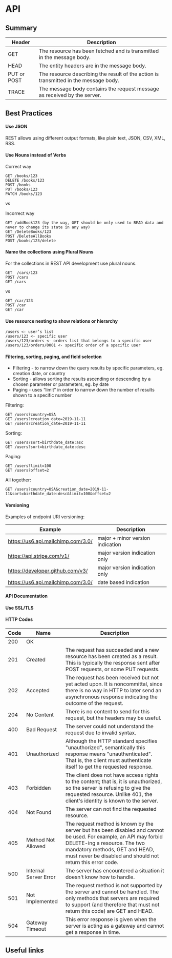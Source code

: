 # API

## Summary

| Header      | Description                                                                         |
| ----------- | -----------                                                                         |
| GET         | The resource has been fetched and is transmitted in the message body.               |
| HEAD        | The entity headers are in the message body.                                         |
| PUT or POST | The resource describing the result of the action is transmitted in the message body.|
| TRACE       | The message body contains the request message as received by the server.            |

## Best Practices

#### Use JSON
REST allows using different output formats, like plain text, JSON, CSV, XML, RSS.

#### Use Nouns instead of Verbs
Correct way
```
GET /books/123
DELETE /books/123
POST /books
PUT /books/123
PATCH /books/123
```

vs

Incorrect way
```
GET /addBook123 (by the way, GET should be only used to READ data and never to change its state in any way)
GET /DeleteBooks/123
POST /DeleteAllBooks
POST /books/123/delete
```

#### Name the collections using Plural Nouns
For the collections in REST API development use plural nouns.

```
GET  /cars/123
POST /cars
GET /cars
```

vs

```
GET /car/123
POST /car
GET /car
```

#### Use resource nesting to show relations or hierarchy

```
/users <- user’s list
/users/123 <- specific user
/users/123/orders <- orders list that belongs to a specific user
/users/123/orders/0001 <- specific order of a specific user
```

#### Filtering, sorting, paging, and field selection

- Filtering - to narrow down the query results by specific parameters, eg. creation date, or country
- Sorting - allows sorting the results ascending or descending by a chosen parameter or parameters, eg. by date
- Paging - uses “limit” in order to narrow down the number of results shown to a specific number

Filtering:
```
GET /users?country=USA
GET /users?creation_date=2019-11-11
GET /users?creation_date=2019-11-11
```
Sorting:
```
GET /users?sort=birthdate_date:asc
GET /users?sort=birthdate_date:desc
```
Paging:
```
GET /users?limit=100
GET /users?offset=2
```
All together:
```
GET /users?country=USA&creation_date=2019-11-11&sort=birthdate_date:desc&limit=100&offset=2
```

#### Versioning

Examples of endpoint URI versioning:

| Example      | Description                                                                         |
| ----------- | -----------                                                                         |
| https://us6.api.mailchimp.com/3.0/         | major + minor version indication               |
| https://api.stripe.com/v1/         | major version indication only               |
| https://developer.github.com/v3/         | major version indication only               |
| https://us6.api.mailchimp.com/3.0/         | date based indication               |

#### API Documentation

#### Use SSL/TLS


#### HTTP Codes

| Code        | Name| Description |
| ----------- | ----------- | ----------- |
| 200         | OK || The request has succeeded. The meaning of the success depends on the HTTP method |
| 201         | Created | The request has succeeded and a new resource has been created as a result. This is typically the response sent after POST requests, or some PUT requests.        |
| 202 | Accepted | The request has been received but not yet acted upon. It is noncommittal, since there is no way in HTTP to later send an asynchronous response indicating the outcome of the request. |
| 204 | No Content | There is no content to send for this request, but the headers may be useful. |
| 400 | Bad Request | The server could not understand the request due to invalid syntax. |
| 401 | Unauthorized | Although the HTTP standard specifies "unauthorized", semantically this response means "unauthenticated". That is, the client must authenticate itself to get the requested response. |
| 403 | Forbidden | The client does not have access rights to the content; that is, it is unauthorized, so the server is refusing to give the requested resource. Unlike 401, the client's identity is known to the server. |
| 404 | Not Found | The server can not find the requested resource. |
| 405 | Method Not Allowed | The request method is known by the server but has been disabled and cannot be used. For example, an API may forbid DELETE-ing a resource. The two mandatory methods, GET and HEAD, must never be disabled and should not return this error code. |
| 500  | Internal Server Error | The server has encountered a situation it doesn't know how to handle. |
| 501 | Not Implemented | The request method is not supported by the server and cannot be handled. The only methods that servers are required to support (and therefore that must not return this code) are GET and HEAD. |
| 504  | Gateway Timeout | This error response is given when the server is acting as a gateway and cannot get a response in time. |

## Useful links
